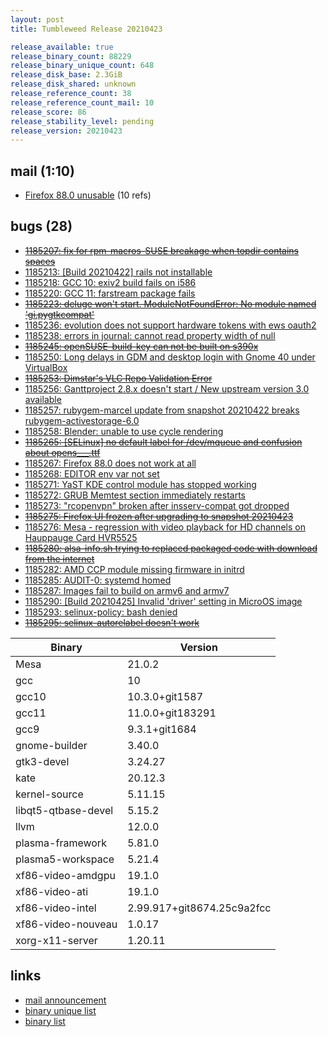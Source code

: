 ```yaml
---
layout: post
title: Tumbleweed Release 20210423

release_available: true
release_binary_count: 88229
release_binary_unique_count: 648
release_disk_base: 2.3GiB
release_disk_shared: unknown
release_reference_count: 38
release_reference_count_mail: 10
release_score: 86
release_stability_level: pending
release_version: 20210423
---
```


## mail (1:10)

- [Firefox 88.0 unusable](https://github.com/boombatower/tumbleweed-review/issues/10) (10 refs)

## bugs (28)

<!--more-->

- ~~[1185207: fix for rpm-macros-SUSE breakage when topdir contains spaces](https://bugzilla.opensuse.org/show_bug.cgi?id=1185207)~~
- [1185213: \[Build 20210422\] rails not installable](https://bugzilla.opensuse.org/show_bug.cgi?id=1185213)
- [1185218: GCC 10: exiv2 build fails on i586](https://bugzilla.opensuse.org/show_bug.cgi?id=1185218)
- [1185220: GCC 11: farstream package fails](https://bugzilla.opensuse.org/show_bug.cgi?id=1185220)
- ~~[1185223: deluge won't start. ModuleNotFoundError: No module named 'gi.pygtkcompat'](https://bugzilla.opensuse.org/show_bug.cgi?id=1185223)~~
- [1185236: evolution does not support hardware tokens with ews oauth2](https://bugzilla.opensuse.org/show_bug.cgi?id=1185236)
- [1185238: errors in journal: cannot read property width of null](https://bugzilla.opensuse.org/show_bug.cgi?id=1185238)
- ~~[1185245: openSUSE-build-key can not be built on s390x](https://bugzilla.opensuse.org/show_bug.cgi?id=1185245)~~
- [1185250: Long delays in GDM and desktop login with Gnome 40 under VirtualBox](https://bugzilla.opensuse.org/show_bug.cgi?id=1185250)
- ~~[1185253: Dimstar's VLC Repo Validation Error](https://bugzilla.opensuse.org/show_bug.cgi?id=1185253)~~
- [1185256: Ganttproject 2.8.x doesn't start / New upstream version 3.0 available](https://bugzilla.opensuse.org/show_bug.cgi?id=1185256)
- [1185257: rubygem-marcel update from snapshot 20210422 breaks rubygem-activestorage-6.0](https://bugzilla.opensuse.org/show_bug.cgi?id=1185257)
- [1185258: Blender: unable to use cycle rendering](https://bugzilla.opensuse.org/show_bug.cgi?id=1185258)
- ~~[1185265: \[SELinux\] no default label for /dev/mqueue and confusion about opens___.ttf](https://bugzilla.opensuse.org/show_bug.cgi?id=1185265)~~
- [1185267: Firefox 88.0 does not work at all](https://bugzilla.opensuse.org/show_bug.cgi?id=1185267)
- [1185268: EDITOR env var not set](https://bugzilla.opensuse.org/show_bug.cgi?id=1185268)
- [1185271: YaST KDE control module has stopped working](https://bugzilla.opensuse.org/show_bug.cgi?id=1185271)
- [1185272: GRUB Memtest section immediately restarts](https://bugzilla.opensuse.org/show_bug.cgi?id=1185272)
- [1185273: "rcopenvpn" broken after insserv-compat got dropped](https://bugzilla.opensuse.org/show_bug.cgi?id=1185273)
- ~~[1185275: Firefox UI frozen after upgrading to snapshot 20210423](https://bugzilla.opensuse.org/show_bug.cgi?id=1185275)~~
- [1185276: Mesa - regression with video playback for HD channels on Hauppauge Card HVR5525](https://bugzilla.opensuse.org/show_bug.cgi?id=1185276)
- ~~[1185280: alsa-info.sh trying to replaced packaged code with download from the internet](https://bugzilla.opensuse.org/show_bug.cgi?id=1185280)~~
- [1185282: AMD CCP module missing firmware in initrd](https://bugzilla.opensuse.org/show_bug.cgi?id=1185282)
- [1185285: AUDIT-0: systemd homed](https://bugzilla.opensuse.org/show_bug.cgi?id=1185285)
- [1185287: Images fail to build on armv6 and armv7](https://bugzilla.opensuse.org/show_bug.cgi?id=1185287)
- [1185290: \[Build 20210425\] Invalid 'driver' setting in MicroOS image](https://bugzilla.opensuse.org/show_bug.cgi?id=1185290)
- [1185293: selinux-policy: bash denied](https://bugzilla.opensuse.org/show_bug.cgi?id=1185293)
- ~~[1185295: selinux-autorelabel doesn't work](https://bugzilla.opensuse.org/show_bug.cgi?id=1185295)~~

Binary | Version
--- | ---
Mesa | 21.0.2
gcc | 10
gcc10 | 10.3.0+git1587
gcc11 | 11.0.0+git183291
gcc9 | 9.3.1+git1684
gnome-builder | 3.40.0
gtk3-devel | 3.24.27
kate | 20.12.3
kernel-source | 5.11.15
libqt5-qtbase-devel | 5.15.2
llvm | 12.0.0
plasma-framework | 5.81.0
plasma5-workspace | 5.21.4
xf86-video-amdgpu | 19.1.0
xf86-video-ati | 19.1.0
xf86-video-intel | 2.99.917+git8674.25c9a2fcc
xf86-video-nouveau | 1.0.17
xorg-x11-server | 1.20.11

## links

- [mail announcement](https://github.com/boombatower/tumbleweed-review/issues/10)
- [binary unique list](http://download.opensuse.org/history/20210423/rpm.unique.list)
- [binary list](http://download.opensuse.org/history/20210423/rpm.list)

